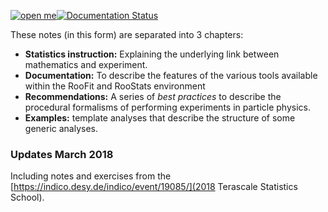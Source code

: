 [![open me](http://swanserver.web.cern.ch/swanserver/images/badge_swan_white_150.png)](https://cern.ch/swanserver/cgi-bin/go/?projurl=https://github.com/roofit-dev/RooStatsWorkbook.git)[![Documentation Status](https://readthedocs.org/projects/roostatsworkbook/badge/?version=latest)](http://roostatsworkbook.readthedocs.io/en/latest/?badge=latest)

These notes (in this form) are separated into 3 chapters:

 * **Statistics instruction:** Explaining the underlying link between mathematics and experiment.
 * **Documentation:** To describe the features of the various tools available within the RooFit and RooStats environment
 * **Recommendations:** A series of *best practices* to describe the procedural formalisms of performing experiments in particle physics.
 * **Examples:** template analyses that describe the structure of some generic analyses.

### Updates March 2018
Including notes and exercises from the [https://indico.desy.de/indico/event/19085/](2018 Terascale Statistics School).